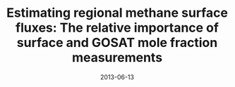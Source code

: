 ---
title: "<b>Estimating regional methane surface fluxes: The relative importance of surface and GOSAT mole fraction measurements</b>"
collection: publications
permalink: /publication/2013-06-13-Fraser
date: 2013-06-13
venue: 'Atmospheric Chemistry and Physics'
paperurl: 'https://doi.org/doi:10.5194/acp-13-5697-2013'
citation: '<b>8</b> - Fraser A., Palmer P.I., Feng L., Boesch H., Cogan A. et al., <b>Estimating regional methane surface fluxes: The relative importance of surface and GOSAT mole fraction measurements</b>, Atmospheric Chemistry and Physics, 13, 5697-5713, (2013-06-13). <a href="https://doi.org/doi:10.5194/acp-13-5697-2013">doi:10.5194/acp-13-5697-2013</a> (cited 53 times)

'
---